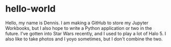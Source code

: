 # hello-world
Hello, my name is Dennis. I am making a GitHub to store my Jupyter Workbooks, but I also hope to write a Python application or two in the future.
I've gotten into Star Wars recently, and I used to play a lot of Halo 5. I also like to take photos and I yoyo sometimes, but I don't combine the two.

